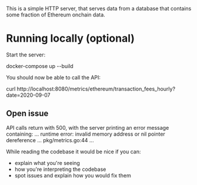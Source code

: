 This is a simple HTTP server, that serves data from a database that contains some
fraction of Ethereum onchain data.

# Running locally (optional)

Start the server:

docker-compose up --build


You should now be able to call the API:

curl http://localhost:8080/metrics/ethereum/transaction_fees_hourly?date=2020-09-07


## Open issue

API calls return with 500, with the server printing an error message containing:
... runtime error: invalid memory address or nil pointer dereference ... pkg/metrics.go:44 ...


While reading the codebase it would be nice if you can:
- explain what you're seeing
- how you're interpreting the codebase
- spot issues and explain how you would fix them
